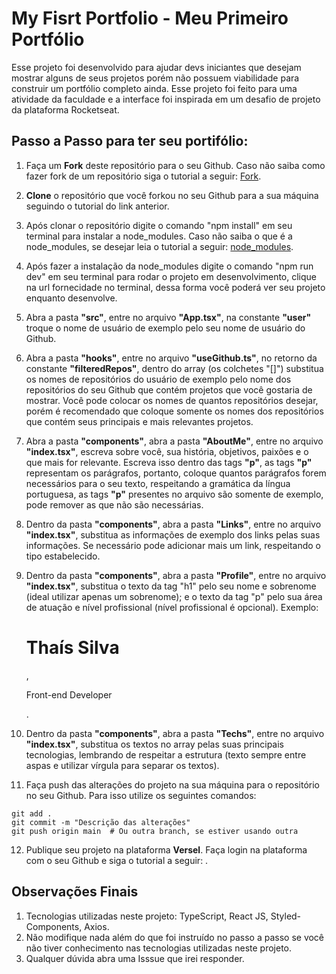 # My Fisrt Portfolio - Meu Primeiro Portfólio

Esse projeto foi desenvolvido para ajudar devs iniciantes que desejam mostrar alguns de seus projetos porém não possuem viabilidade para construir um portfólio completo ainda. Esse projeto foi feito para uma atividade da faculdade e a interface foi inspirada em um desafio de projeto da plataforma Rocketseat.

## Passo a Passo para ter seu portifólio:

1. Faça um **Fork** deste repositório para o seu Github. Caso não saiba como fazer fork de um repositório siga o tutorial a seguir: [Fork](https://docs.github.com/pt/pull-requests/collaborating-with-pull-requests/working-with-forks/fork-a-repo).

2. **Clone** o repositório que você forkou no seu Github para a sua máquina seguindo o tutorial do link anterior.

3. Após clonar o repositório digite o comando "npm install" em seu terminal para instalar a node_modules. Caso não saiba o que é a node_modules, se desejar leia o tutorial a seguir: [node_modules](https://cursos.alura.com.br/forum/topico-duvida-pasta-node_modules-no-github-348015#:~:text=js%20e%20o%20React.,nas%20informa%C3%A7%C3%B5es%20do%20arquivo%20package.).

4. Após fazer a instalação da node_modules digite o comando "npm run dev" em seu terminal para rodar o projeto em desenvolvimento, clique na url fornecidade no terminal, dessa forma você poderá ver seu projeto enquanto desenvolve.

5. Abra a pasta **"src"**, entre no arquivo **"App.tsx"**, na constante **"user"** troque o nome de usuário de exemplo pelo seu nome de usuário do Github.

6. Abra a pasta **"hooks"**, entre no arquivo **"useGithub.ts"**, no retorno da constante **"filteredRepos"**, dentro do array (os colchetes "[]") substitua os nomes de repositórios do usuário de exemplo pelo nome dos repositórios do seu Github que contém projetos que você gostaria de mostrar. Você pode colocar os nomes de quantos repositórios desejar, porém é recomendado que coloque somente os nomes dos repositórios que contém seus principais e mais relevantes projetos.

7. Abra a pasta **"components"**, abra a pasta **"AboutMe"**, entre no arquivo **"index.tsx"**, escreva sobre você, sua história, objetivos, paixões e o que mais for relevante. Escreva isso dentro das tags **"p"**, as tags **"p"** representam os parágrafos, portanto, coloque quantos parágrafos forem necessários para o seu texto, respeitando a gramática da língua portuguesa, as tags **"p"** presentes no arquivo são somente de exemplo, pode remover as que não são necessárias.

8. Dentro da pasta **"components"**, abra a pasta **"Links"**, entre no arquivo **"index.tsx"**, substitua as informações de exemplo dos links pelas suas informações. Se necessário pode adicionar mais um link, respeitando o tipo estabelecido.

9. Dentro da pasta **"components"**, abra a pasta **"Profile"**, entre no arquivo **"index.tsx"**, substitua o texto da tag "h1" pelo seu nome e sobrenome (ideal utilizar apenas um sobrenome); e o texto da tag "p" pelo sua área de atuação e nível profissional (nível profissional é opcional). Exemplo: <h1>Thaís Silva</h1>, <p>Front-end Developer</p>.

10. Dentro da pasta **"components"**, abra a pasta **"Techs"**, entre no arquivo **"index.tsx"**, substitua os textos no array pelas suas principais tecnologias, lembrando de respeitar a estrutura (texto sempre entre aspas e utilizar vírgula para separar os textos).

11. Faça push das alterações do projeto na sua máquina para o repositório no seu Github. Para isso utilize os seguintes comandos:
```
git add .
git commit -m "Descrição das alterações"
git push origin main  # Ou outra branch, se estiver usando outra
```

12. Publique seu projeto na plataforma **Versel**. Faça login na plataforma com o seu Github e siga o tutorial a seguir: []().


## Observações Finais

1. Tecnologias utilizadas neste projeto: TypeScript, React JS, Styled-Components, Axios.
2. Não modifique nada além do que foi instruído no passo a passo se você não tiver conhecimento nas tecnologias utilizadas neste projeto.
3. Qualquer dúvida abra uma Isssue que irei responder.